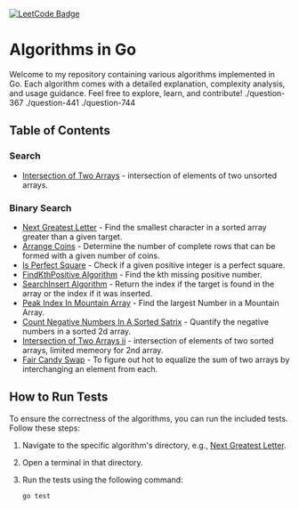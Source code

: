 [![LeetCode Badge](https://img.shields.io/endpoint?url=https://leetcode-badge.vercel.app/api/?username=karthikkalarikal009&style=flat&logo=leetcode)](https://leetcode.com/karthikkalarikal009/)


# Algorithms in Go

Welcome to my repository containing various algorithms implemented in Go. Each algorithm comes with a detailed explanation, complexity analysis, and usage guidance. Feel free to explore, learn, and contribute!
 ./question-367
    ./question-441
    ./question-744
## Table of Contents

### Search
- [Intersection of Two Arrays](./question-349/) - intersection of elements of two unsorted arrays.

### Binary Search


- [Next Greatest Letter](./question-744) - Find the smallest character in a sorted array greater than a given target.
- [Arrange Coins](./question-441) - Determine the number of complete rows that can be formed with a given number of coins.
- [Is Perfect Square](./question-367) - Check if a given positive integer is a perfect square.
- [FindKthPositive Algorithm](./question-1539/) - Find the kth missing positive number.
- [SearchInsert Algorithm](./question-35/) - Return the index if the target is found in the array or the index if it was inserted.
- [Peak Index In Mountain Array](./question-852/) - Find the largest Number in a Mountain Array.
- [Count Negative Numbers In A Sorted Satrix](./question-1351/) - Quantify the negative numbers in a sorted 2d array.
- [Intersection of Two Arrays ii](./question-350/) - intersection of elements of two sorted arrays, limited memeory for 2nd array. 
- [Fair Candy Swap](./question-888/) - To figure out hot to equalize the sum of two arrays by interchanging an element from each.

## How to Run Tests  

To ensure the correctness of the algorithms, you can run the included tests. Follow these steps:

1. Navigate to the specific algorithm's directory, e.g., [Next Greatest Letter](./question-744).

2. Open a terminal in that directory.

3. Run the tests using the following command:
   ```bash
   go test



